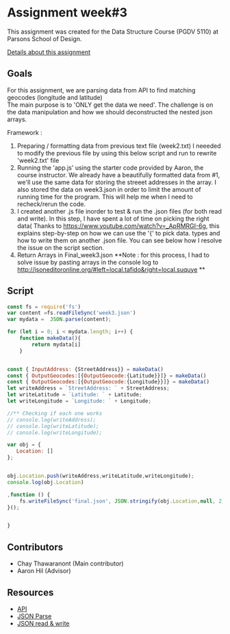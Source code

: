 # Assignment week#3

This assignment was created for the Data Structure Course (PGDV 5110) at Parsons School of Design. 

[Details about this assignment](https://github.com/visualizedata/data-structures/blob/master/weekly_assignment_03.md)


## Goals

For this assignment, we are parsing data from API to find matching geocodes (longitude and latitude)  
The main purpose is to 'ONLY get the data we need'. The challenge is on the data manipulation and how we should deconstructed the nested json arrays. 

Framework  : 

1. Preparing / formatting data from previous text file (week2.txt) I neeeded to modify the previous file by using this below script and run to rewrite 'week2.txt' file
2. Running the 'app.js' using the starter code provided by Aaron, the course instructor. We already have a beautifully formatted data from #1, we'll use the same data for storing the streeet addresses in the array. I also stored the data on week3.json in order to limit the amount of running time for the program. This will help me when I need to recheck/rerun the code. 
3. I created another .js file inorder to test & run the .json files (for both read and write). In this step, I have spent a lot of time on picking the right data( Thanks to https://www.youtube.com/watch?v=_ApRMRGI-6g, this explains step-by-step on how we can use the '{' to pick data. types and how to write them on another .json file. You can see below how I resolve the issue on the script section. 
4. Return Arrays in Final_week3.json **Note : for this process, I had to solve issue by pasting arrays in the console log to http://jsoneditoronline.org/#left=local.tafido&right=local.suquye ** 


## Script

```javascript
const fs = require('fs')
var content =fs.readFileSync('week3.json')
var mydata =  JSON.parse(content);

for (let i = 0; i < mydata.length; i++) {
    function makeData(){
        return mydata[i]
    }


const { InputAddress: {StreetAddress}} = makeData()
const { OutputGeocodes:[{OutputGeocode:{Latitude}}]} = makeData() 
const { OutputGeocodes:[{OutputGeocode:{Longitude}}]} = makeData() 
let writeAddress = `StreetAddress: ` + StreetAddress;
let writeLatitude = `Latitude: ` + Latitude;
let writeLongitude = `Longitude: ` + Longitude;

//** Checking if each one works 
// console.log(writeAddress); 
// console.log(writeLatitude);
// console.log(writeLongitude);

var obj = {
   Location: []
};


obj.Location.push(writeAddress,writeLatitude,writeLongitude);
console.log(obj.Location)

,function () {
    fs.writeFileSync('final.json', JSON.stringify(obj.Location,null, 2))
}();


}
```

## Contributors
- Chay Thawaranont (Main contributor)
- Aaron Hil (Advisor)

## Resources
- [API](https://www.npmjs.com/package/got#pagination)
- [JSON Parse](https://developer.mozilla.org/en-US/docs/Web/JavaScript/Data_structures)
- [JSON read & write](https://developer.mozilla.org/en-US/docs/Web/JavaScript/Data_structures)
